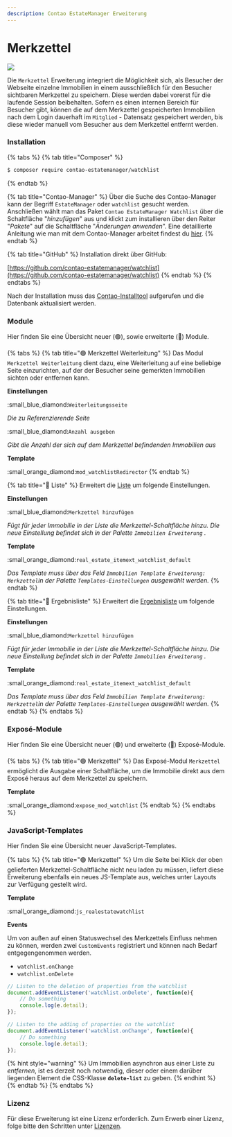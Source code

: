 ```yaml
---
description: Contao EstateManager Erweiterung
---
```


# Merkzettel

![](../../.gitbook/assets/produktbild\_merkzettel\_github.jpg)

Die `Merkzettel` Erweiterung integriert die Möglichkeit sich, als Besucher der Webseite einzelne Immobilien in einem ausschließlich für den Besucher sichtbaren Merkzettel zu speichern. Diese werden dabei vorerst für die laufende Session beibehalten. Sofern es einen internen Bereich für Besucher gibt, können die auf dem Merkzettel gespeicherten Immobilien nach dem Login dauerhaft im `Mitglied` - Datensatz gespeichert werden, bis diese wieder manuell vom Besucher aus dem Merkzettel entfernt werden.

### Installation

{% tabs %}
{% tab title="Composer" %}
```bash
$ composer require contao-estatemanager/watchlist
```
{% endtab %}

{% tab title="Contao-Manager" %}
Über die Suche des Contao-Manager kann der Begriff `EstateManager` oder `watchlist` gesucht werden. Anschließen wählt man das Paket `Contao EstateManager Watchlist` über die Schaltfläche "_hinzufügen_" aus und klickt zum installieren über den Reiter "_Pakete_" auf die Schaltfläche "_Änderungen anwenden_". Eine detaillierte Anleitung wie man mit dem Contao-Manager arbeitet findest du [hier](https://docs.contao.org/manual/de/installation/erweiterungen-installieren/).
{% endtab %}

{% tab title="GitHub" %}
Installation direkt über GitHub:

[https://github.com/contao-estatemanager/watchlist](https://github.com/contao-estatemanager/watchlist)
{% endtab %}
{% endtabs %}

Nach der Installation muss das [Contao-Installtool](https://docs.contao.org/manual/de/installation/contao-installtool/) aufgerufen und die Datenbank aktualisiert werden.&#x20;

### Module

Hier finden Sie eine Übersicht neuer (🟢), sowie erweiterte (🔵) Module.

{% tabs %}
{% tab title="🟢 Merkzettel Weiterleitung" %}
Das Modul `Merkzettel Weiterleitung` dient dazu, eine Weiterleitung auf eine beliebige Seite einzurichten, auf der der Besucher seine gemerkten Immobilien sichten oder entfernen kann.&#x20;

**Einstellungen**

:small\_blue\_diamond:`Weiterleitungsseite`

_Die zu Referenzierende Seite_

:small\_blue\_diamond:`Anzahl ausgeben`

_Gibt die Anzahl der sich auf dem Merkzettel befindenden Immobilien aus_

**Template**

:small\_orange\_diamond:`mod_watchlistRedirector`
{% endtab %}

{% tab title="🔵 Liste" %}
Erweitert die [Liste](../../installation-konfiguration/frontend-konfiguration/module/liste.md) um folgende Einstellungen.

**Einstellungen**

:small\_blue\_diamond:`Merkzettel hinzufügen`

_Fügt für jeder Immobilie in der Liste die Merkzettel-Schaltfläche hinzu. Die neue Einstellung befindet sich in der Palette `Immobilien Erweiterung` ._

**Template**

:small\_orange\_diamond:`real_estate_itemext_watchlist_default`

_Das Template muss über das Feld `Immobilien Template Erweiterung: Merkzettel`in der Palette `Templates-Einstellungen` ausgewählt werden._
{% endtab %}

{% tab title="🔵 Ergebnisliste" %}
Erweitert die [Ergebnisliste](../../installation-konfiguration/frontend-konfiguration/module/ergebnisliste.md) um folgende Einstellungen.

**Einstellungen**

:small\_blue\_diamond:`Merkzettel hinzufügen`

_Fügt für jeder Immobilie in der Liste die Merkzettel-Schaltfläche hinzu. Die neue Einstellung befindet sich in der Palette `Immobilien Erweiterung` ._

**Template**

:small\_orange\_diamond:`real_estate_itemext_watchlist_default`

_Das Template muss über das Feld `Immobilien Template Erweiterung: Merkzettel`in der Palette `Templates-Einstellungen` ausgewählt werden._
{% endtab %}
{% endtabs %}

### Exposé-Module

Hier finden Sie eine Übersicht neuer (🟢) und erweiterte (🔵) Exposé-Module.

{% tabs %}
{% tab title="🟢 Merkzettel" %}
Das Exposé-Modul `Merkzettel` ermöglicht die Ausgabe einer Schaltfläche, um die Immobilie direkt aus dem Exposé heraus auf dem Merkzettel zu speichern.

**Template**

:small\_orange\_diamond:`expose_mod_watchlist`
{% endtab %}
{% endtabs %}

### JavaScript-Templates

Hier finden Sie eine Übersicht neuer JavaScript-Templates.

{% tabs %}
{% tab title="🟢 Merkzettel" %}
Um die Seite bei Klick der oben gelieferten Merkzettel-Schaltfläche nicht neu laden zu müssen, liefert diese Erweiterung ebenfalls ein neues JS-Template aus, welches unter Layouts zur Verfügung gestellt wird.

**Template**

:small\_orange\_diamond:`js_realestatewatchlist`

**Events**

Um von außen auf einen Statuswechsel des Merkzettels Einfluss nehmen zu können, werden zwei `CustomEvents` registriert und können nach Bedarf entgegengenommen werden.

* `watchlist.onChange`
* `watchlist.onDelete`

```javascript
// Listen to the deletion of properties from the watchlist
document.addEventListener('watchlist.onDelete', function(e){
    // Do something
    console.log(e.detail);
});

// Listen to the adding of properties on the watchlist
document.addEventListener('watchlist.onChange', function(e){
    // Do something
    console.log(e.detail);
});
```

{% hint style="warning" %}
Um Immobilien asynchron aus einer Liste zu _entfernen_, ist es derzeit noch notwendig, dieser oder einem darüber liegenden Element die CSS-Klasse **`delete-list`** zu geben.
{% endhint %}
{% endtab %}
{% endtabs %}

### Lizenz

Für diese Erweiterung ist eine Lizenz erforderlich. Zum Erwerb einer Lizenz, folge bitte den Schritten unter [Lizenzen](../lizenzen.md).

